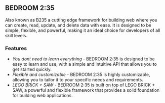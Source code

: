 ## BEDROOM 2:35 

Also known as B235 a cutting edge framework for building web where you can create, read, update, and delete data with ease. It is designed to be simple, flexible, and powerful, making it an ideal choice for developers of all skill levels.


### Features

- *You dont need to learn everything* - BEDROOM 2:35 is designed to be easy to learn and use, with a simple and intuitive API that allows you to get started quickly.
- *Flexible and customizable* - BEDROOM 2:35 is highly customizable, allowing you to tailor it to your specific needs and requirements.
- *LEGO BRICK + SAW* - BEDROOM 2:35 is built on top of LEGO BRICK + SAW, a powerful and flexible framework that provides a solid foundation for building web applications.

